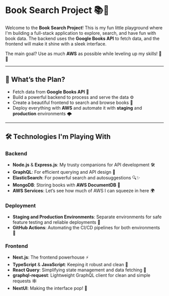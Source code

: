# Book Search Project 📚🚀

Welcome to the **Book Search Project**! This is my fun little playground where I'm building a full-stack application to explore, search, and have fun with book data. The backend uses the **Google Books API** to fetch data, and the frontend will make it shine with a sleek interface. 

The main goal? Use as much **AWS** as possible while leveling up my skills! 💪✨

---

## 🌟 What’s the Plan?
- Fetch data from **Google Books API** 📖
- Build a powerful backend to process and serve the data ⚙️
- Create a beautiful frontend to search and browse books 🎨
- Deploy everything with **AWS** and automate it with **staging** and **production** environments 🌩️

---

## 🛠️ Technologies I'm Playing With

### Backend
- **Node.js** & **Express.js**: My trusty companions for API development 🛠️
- **GraphQL**: For efficient querying and API design 🚀
- **ElasticSearch**: For powerful search and autosuggestions 🔍✨
- **MongoDB**: Storing books with **AWS DocumentDB** 📂
- **AWS Services**: Let’s see how much of AWS I can squeeze in here 🌍

### Deployment
- **Staging and Production Environments**: Separate environments for safe feature testing and reliable deployments 🎯
- **GitHub Actions**: Automating the CI/CD pipelines for both environments 🚀

### Frontend
- **Next.js**: The frontend powerhouse ⚡
- **TypeScript** & **JavaScript**: Keeping it robust and clean 🧼
- **React Query**: Simplifying state management and data fetching 🔄
- **graphql-request**: Lightweight GraphQL client for clean and simple requests 🕸️
- **NextUI**: Making the interface pop! 🎨

